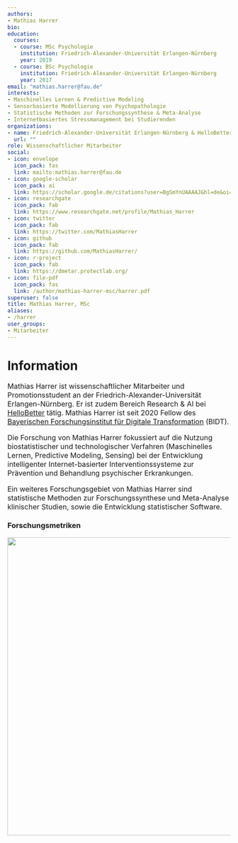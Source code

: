 ```yaml
---
authors:
- Mathias Harrer
bio:
education:
  courses:
  - course: MSc Psychologie
    institution: Friedrich-Alexander-Universität Erlangen-Nürnberg
    year: 2019
  - course: BSc Psychologie
    institution: Friedrich-Alexander-Universität Erlangen-Nürnberg
    year: 2017
email: "mathias.harrer@fau.de"
interests:
- Maschinelles Lernen & Predictive Modeling
- Sensorbasierte Modellierung von Psychopathologie
- Statistische Methoden zur Forschungssynthese & Meta-Analyse
- Internetbasiertes Stressmanagement bei Studierenden
organizations:
- name: Friedrich-Alexander-Universität Erlangen-Nürnberg & HelloBetter
  url: ""
role: Wissenschaftlicher Mitarbeiter
social:
- icon: envelope
  icon_pack: fas
  link: mailto:mathias.harrer@fau.de
- icon: google-scholar
  icon_pack: ai
  link: https://scholar.google.de/citations?user=BgSmYnUAAAAJ&hl=de&oi=ao
- icon: researchgate
  icon_pack: fab
  link: https://www.researchgate.net/profile/Mathias_Harrer
- icon: twitter
  icon_pack: fab
  link: https://twitter.com/MathiasHarrer
- icon: github
  icon_pack: fab
  link: https://github.com/MathiasHarrer/
- icon: r-project
  icon_pack: fab
  link: https://dmetar.protectlab.org/
- icon: file-pdf
  icon_pack: fas
  link: /author/mathias-harrer-msc/harrer.pdf
superuser: false
title: Mathias Harrer, MSc
aliases:
- /harrer
user_groups:
- Mitarbeiter
---
```


# Information

<font size="3">

Mathias Harrer ist wissenschaftlicher Mitarbeiter und Promotionsstudent an der Friedrich-Alexander-Universität Erlangen-Nürnberg.
Er ist zudem Bereich Research & AI bei [HelloBetter](https://www.hellobetter.de) tätig. Mathias Harrer ist seit 2020 Fellow des
[Bayerischen Forschungsinstitut für Digitale Transformation](https://www.bidt.digital/) (BIDT).

Die Forschung von Mathias Harrer fokussiert auf die Nutzung biostatistischer und technologischer Verfahren (Maschinelles Lernen, Predictive Modeling, Sensing)
bei der Entwicklung intelligenter Internet-basierter Interventionssysteme zur Prävention und Behandlung psychischer Erkrankungen.

Ein weiteres Forschungsgebiet von Mathias Harrer sind statistische Methoden zur Forschungssynthese und Meta-Analyse klinischer Studien,
sowie die Entwicklung statistischer Software.

</font>


### Forschungsmetriken

<img src="/de/authors/harrer/_index_files/figure-html/unnamed-chunk-1-1.png" width="672" />

